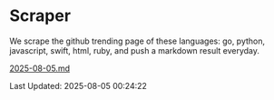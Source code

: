 # Scraper

We scrape the github trending page of these languages: go, python, javascript, swift, html, ruby, and push a markdown result everyday.

[2025-08-05.md](https://github.com/henson/Scraper/blob/master/2025-08-05.md)

Last Updated: 2025-08-05 00:24:22